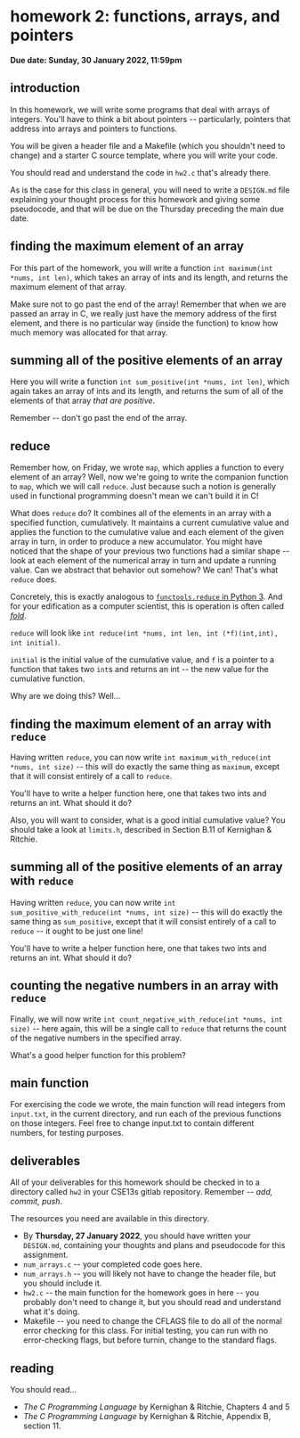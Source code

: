 # homework 2: functions, arrays, and pointers

**Due date: Sunday, 30 January 2022, 11:59pm**

## introduction

In this homework, we will write some programs that deal with arrays of integers.
You'll have to think a bit about pointers -- particularly, pointers that address
into arrays and pointers to functions.

You will be given a header file and a Makefile (which you shouldn't need to
change) and a starter C source template, where you will write your code.

You should read and understand the code in `hw2.c` that's already there.

As is the case for this class in general, you will need to write a `DESIGN.md`
file explaining your thought process for this homework and giving some
pseudocode, and that will be due on the Thursday preceding the main due date.

## finding the maximum element of an array

For this part of the homework, you will write a function
`int maximum(int *nums, int len)`, which takes an array of ints and its length,
and returns the maximum element of that array.

Make sure not to go past the end of the array! Remember that when we are passed
an array in C, we really just have the memory address of the first element, and
there is no particular way (inside the function) to know how much memory was
allocated for that array.

## summing all of the positive elements of an array

Here you will write a function `int sum_positive(int *nums, int len)`, which
again takes an array of ints and its length, and returns the sum of all of the
elements of that array *that are positive*.

Remember -- don't go past the end of the array.

## reduce

Remember how, on Friday, we wrote `map`, which applies a function to every
element of an array? Well, now we're going to write the companion function to
`map`, which we will call `reduce`. Just because such a notion is generally used
in functional programming doesn't mean we can't build it in C!

What does `reduce` do? It combines all of the elements in an array with a
specified function, cumulatively. It maintains a current cumulative value and
applies the function to the cumulative value and each element of the given
array in turn, in order to produce a new accumulator. You might have noticed
that the shape of your previous two functions had a similar shape -- look at
each element of the numerical array in turn and update a running value. Can we
abstract that behavior out somehow? We can! That's what `reduce` does.

Concretely, this is exactly analogous to
[`functools.reduce` in Python 3](https://docs.python.org/3/library/functools.html#functools.reduce).
And for your edification as a computer scientist, this is operation is often
called *[fold](https://en.wikipedia.org/wiki/Fold_(higher-order_function))*.

`reduce` will look like
`int reduce(int *nums, int len, int (*f)(int,int), int initial)`.

`initial` is the initial value of the cumulative value, and `f` is a pointer to
a function that takes two `int`s and returns an int -- the new value for the
cumulative function.

Why are we doing this? Well...


## finding the maximum element of an array with `reduce`

Having written `reduce`, you can now write `int maximum_with_reduce(int *nums,
int size)` -- this will do exactly the same thing as `maximum`, except that it
will consist entirely of a call to `reduce`.

You'll have to write a helper function here, one that takes two ints and returns
an int. What should it do?

Also, you will want to consider, what is a good initial cumulative value?  You
should take a look at `limits.h`, described in Section B.11 of Kernighan &
Ritchie.

## summing all of the positive elements of an array with `reduce`

Having written `reduce`, you can now write `int sum_positive_with_reduce(int
*nums, int size)` -- this will do exactly the same thing as `sum_positive`,
except that it will consist entirely of a call to `reduce` -- it ought to be
just one line!

You'll have to write a helper function here, one that takes two ints and returns
an int. What should it do?

## counting the negative numbers in an array with `reduce`

Finally, we will now write `int count_negative_with_reduce(int
*nums, int size)` -- here again, this will be a single call to `reduce` that
returns the count of the negative numbers in the specified array.

What's a good helper function for this problem?

## main function
For exercising the code we wrote, the main function will read integers from
`input.txt`, in the current directory, and run each of the previous functions on
those integers. Feel free to change input.txt to contain different numbers, for
testing purposes.

## deliverables

All of your deliverables for this homework should be checked in to a directory
called `hw2` in your CSE13s gitlab repository. Remember -- *add, commit, push*.

The resources you need are available in this directory.

  * By **Thursday, 27 January 2022**, you should have written your `DESIGN.md`,
    containing your thoughts and plans and pseudocode for this assignment.
  * `num_arrays.c` -- your completed code goes here.
  * `num_arrays.h` -- you will likely not have to change the header file, but
    you should include it.
  * `hw2.c` -- the main function for the homework goes in here -- you probably
    don't need to change it, but you should read and understand what it's doing.
  * Makefile -- you need to change the CFLAGS file to do all of the normal error
    checking for this class. For initial testing, you can run with no
    error-checking flags, but before turnin, change to the standard flags.

## reading

You should read...

  * _The C Programming Language_ by Kernighan & Ritchie, Chapters 4 and 5
  * _The C Programming Language_ by Kernighan & Ritchie, Appendix B, section 11.
